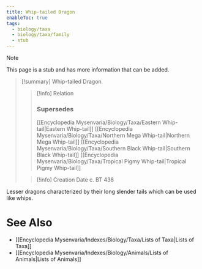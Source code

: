 ```yaml
---
title: Whip-tailed Dragon
enableToc: true
tags:
  - biology/taxa
  - biology/taxa/family
  - stub
---
```


> [!note]
> This page is a stub and has more information that can be added.

> [!summary] Whip-tailed Dragon
> > [!info] Relation
> > ### Supersedes 
> > [[Encyclopedia Mysenvaria/Biology/Taxa/Eastern Whip-tail|Eastern Whip-tail]]
> > [[Encyclopedia Mysenvaria/Biology/Taxa/Northern Mega Whip-tail|Northern Mega Whip-tail]]
> > [[Encyclopedia Mysenvaria/Biology/Taxa/Southern Black Whip-tail|Southern Black Whip-tail]]
> > [[Encyclopedia Mysenvaria/Biology/Taxa/Tropical Pigmy Whip-tail|Tropical Pigmy Whip-tail]]
>
> > [!info] Creation Date
> > c. BT 438

Lesser dragons characterized by their long slender tails which can be used like whips.

# See Also
- [[Encyclopedia Mysenvaria/Indexes/Biology/Taxa/Lists of Taxa|Lists of Taxa]]
- [[Encyclopedia Mysenvaria/Indexes/Biology/Animals/Lists of Animals|Lists of Animals]]
